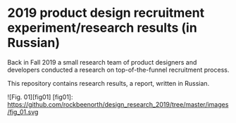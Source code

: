 # 2019 product design recruitment experiment/research results (in Russian)

Back in Fall 2019 a small research team of product designers and developers conducted a research on top-of-the-funnel recruitment process.

This repository contains research results, a report, written in Russian.

![Fig. 01][fig01]
[fig01]: https://github.com/rockbeenorth/design_research_2019/tree/master/images/fig_01.svg